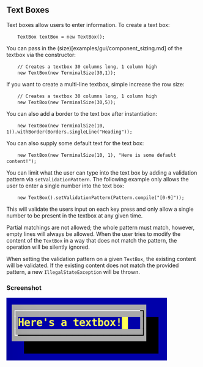 Text Boxes
---

Text boxes allow users to enter information. To create a text box:

```
	TextBox textBox = new TextBox();
```

You can pass in the (size)[examples/gui/component_sizing.md] of the textbox via the constructor:

```
	// Creates a textbox 30 columns long, 1 column high
	new TextBox(new TerminalSize(30,1));
```

If you want to create a multi-line textbox, simple increase the row size:

```
	// Creates a textbox 30 columns long, 1 column high
	new TextBox(new TerminalSize(30,5));
```

You can also add a border to the text box after instantiation:

```
	new TextBox(new TerminalSize(10, 1)).withBorder(Borders.singleLine("Heading"));
```

You can also supply some default text for the text box:

```
	new TextBox(new TerminalSize(10, 1), "Here is some default content!");
```

You can limit what the user can type into the text box by adding a validation pattern via `setValidationPattern`. The following example only allows the user to enter a single number into the text box:

```
	new TextBox().setValidationPattern(Pattern.compile("[0-9]"));
```

This will validate the users input on each key press and only allow a single number to be present in the textbox at any given time.

Partial matchings are not allowed; the whole pattern must match, however, empty lines will always be allowed. When the user tries to modify the content of the `TextBox` in a way that does not match the pattern, the operation will be silently ignored.

When setting the validation pattern on a given `TextBox`, the existing content will be validated. If the existing content does not match the provided pattern, a new `IllegalStateException` will be thrown.

### Screenshot

![](screenshots/text_boxes.png)